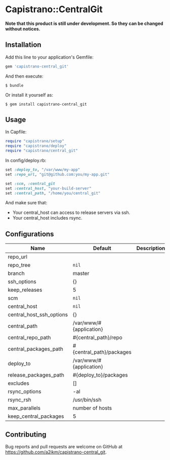 # Capistrano::CentralGit

**Note that this product is still under development. So they can be changed without notices.**

## Installation

Add this line to your application's Gemfile:

```ruby
gem 'capistrano-central_git'
```

And then execute:

    $ bundle

Or install it yourself as:

    $ gem install capistrano-central_git

## Usage

In Capfile:

```ruby
require "capistrano/setup"
require "capistrano/deploy"
require "capistrano/central_git"
```

In config/deploy.rb:

```ruby
set :deploy_to, "/var/www/my-app"
set :repo_url, "git@github.com:you/my-app.git"

set :scm, :central_git
set :central_host, "your-build-server"
set :central_path, "/home/you/central_git"
```

And make sure that:

- Your central_host can access to release servers via ssh.
- Your central_host includes rsync.

## Configurations

| Name | Default | Description |
|---|---|---|
| repo_url | | |
| repo_tree | `nil` | |
| branch | master | |
| ssh_options | {} | |
| keep_releases | 5 | |
| scm | `nil` | | Must be `central_git` |
| central_host | `nil` | |
| central_host_ssh_options | {} | |
| central_path | /var/www/#{application} | |
| central_repo_path | #{central_path}/repo | |
| central_packages_path | #{central_path}/packages |
| deploy_to | /var/www/#{application} | |
| release_packages_path | #{deploy_to}/packages | |
| excludes | [] | |
| rsync_options | -al | |
| rsync_rsh | /usr/bin/ssh | |
| max_parallels | number of hosts | |
| keep_central_packages | 5 | |

## Contributing

Bug reports and pull requests are welcome on GitHub at https://github.com/a2ikm/capistrano-central_git.

